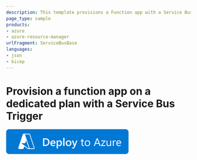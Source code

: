 ```yaml
---
description: This template provisions a Function app with a Service Bus and allows the option to deploy multiple different code configurations.
page_type: sample
products:
- azure
- azure-resource-manager
urlFragment: ServiceBusBase
languages:
- json
- bicep
---
```

# Provision a function app on a dedicated plan with a Service Bus Trigger


[![Deploy To Azure](https://raw.githubusercontent.com/Azure/azure-quickstart-templates/master/1-CONTRIBUTION-GUIDE/images/deploytoazure.svg?sanitize=true)](https://portal.azure.com/#create/Microsoft.Template/uri/https%3A%2F%2Fraw.githubusercontent.com%2Fandrew-manca%2FNewHireScenarios%2Fmain%2FServiceBusDeployBase%2Fdeploy.json)

